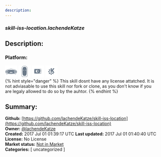 ```yaml
---
description: 
---
```


### _skill-iss-location.lachendeKatze_  
## Description:  
  
  
  
### Platform:  
 ![Mark I](../.gitbook/assets/mark-1-icon.png)  ![Mark II](../.gitbook/assets/mark-2-icon.png)  ![Picroft](../.gitbook/assets/picroft-icon.png)  ![plasmoid](../.gitbook/assets/kde.png)   
{% hint style="danger" %}
This skill dosnt have any license attatched. It is not adviasable to use this skill nor fork or clone, as you don't know if you are legaly allowed to do so by the auhtor.
{% endhint %}
  
## Summary:  
**Github:** [https://github.com/lachendeKatze/skill-iss-location](https://github.com/lachendeKatze/skill-iss-location)  
**Owner:** [@lachendeKatze](https://github.com/lachendeKatze)  
**Created:** 2017 Jul 01 01:39:17 UTC  **Last updated:** 2017 Jul 01 01:40:40 UTC  
**License:** No License  
**Market status:** [Not in Market](https://market.mycroft.ai/skill/)  
**Categories:** [ uncategorized ]   
